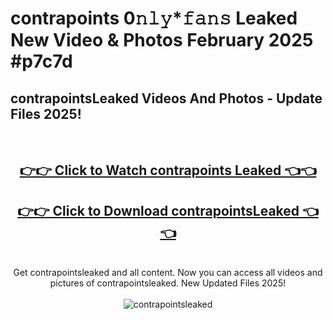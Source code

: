 # contrapoints 0𝚗𝚕𝚢*𝚏𝚊𝚗𝚜 Leaked New Video & Photos February 2025 #p7c7d

<h2>contrapointsLeaked Videos And Photos - Update Files 2025!</h2>
<br>
<div align="center">
<h2><a href="https://mediaupload.pro?title=contrapoints&ref=11F" rel="nofollow">👉👉 Click to Watch contrapoints Leaked 👈👈</a></h2>
<h2><a href="https://mediaupload.pro?title=contrapoints&ref=11F" rel="nofollow">👉👉 Click to Download contrapointsLeaked 👈👈</a></h2>
<br>
Get contrapointsleaked and all content. Now you can access all videos and pictures of contrapointsleaked. New Updated Files 2025!
<br>
<br>
<a href="https://mediaupload.pro?title=contrapoints&ref=11F" rel="nofollow" data-target="animated-image.originalLink"><img src="https://i.ibb.co/Gkj2r4b/banner.png" alt="contrapointsleaked" style="max-width: 100%; display: inline-block;" data-target="animated-image.originalImage"></a>
</div>
<br>

